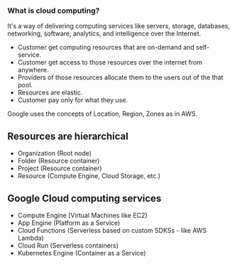 ### What is cloud computing?

It's a way of delivering computing services like servers, storage, databases, networking, software, analytics, and intelligence over the Internet.

- Customer get computing resources that are on-demand and self-service.
- Customer get access to those resources over the internet from anywhere.
- Providers of those resources allocate them to the users out of the that pool.
- Resources are elastic.
- Customer pay only for what they use.

Google uses the concepts of Location, Region, Zones as in AWS.

## Resources are hierarchical

- Organization (Root node)
- Folder (Resource container)
- Project (Resource container)
- Resource (Compute Engine, Cloud Storage, etc.)

## Google Cloud computing services

- Compute Engine (Virtual Machines like EC2)
- App Engine (Platform as a Service)
- Cloud Functions (Serverless based on custom SDKSs - like AWS Lambda)
- Cloud Run (Serverless containers)
- Kubernetes Engine (Container as a Service)
